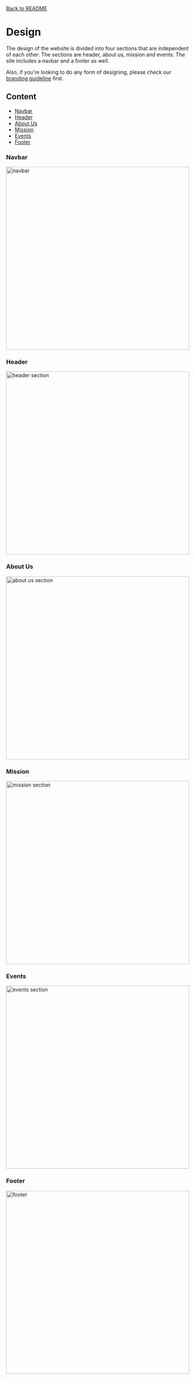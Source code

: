 [Back to README](../README.md)

# **Design**
The design of the website is divided into four sections that are independent of each other. The sections are header, about us, mission and events. The site includes a navbar and a footer as well.

Also, if you're looking to do any form of designing, please check our [branding guideline](./STYLE-GUIDE) first.


## **Content**
*   [Navbar](#navbar)
*   [Header](#header)
*   [About Us](#about-us)
*   [Mission](#mission)
*   [Events](#events)
*   [Footer](#footer)

### **Navbar**
<img
  alt="navbar"
  width="500px"
  src="https://user-images.githubusercontent.com/36907562/55855213-bd51a580-5b1b-11e9-8d7f-c64063d82837.png">

### **Header**
<img 
  alt="header section"
  width="500px"
  src="https://user-images.githubusercontent.com/36907562/55855337-16b9d480-5b1c-11e9-8c16-a5b0dd84fa7b.png">

### **About Us**
<img 
  alt="about us section"
  width="500px"
  src="https://user-images.githubusercontent.com/36907562/55855481-84fe9700-5b1c-11e9-888f-6f57cb427a71.png">

### **Mission**
<img 
  alt="mission section"
  width="500px"
  src="https://user-images.githubusercontent.com/36907562/55855547-abbccd80-5b1c-11e9-9bc1-1c0e2ce1a8f9.png">

### **Events**
<img 
  alt="events section"
  width="500px"
  src="https://user-images.githubusercontent.com/36907562/55855603-d3ac3100-5b1c-11e9-889a-cbbad05f38b8.png">

### **Footer**
<img 
  alt="footer"
  width="500px"
  src="https://user-images.githubusercontent.com/36907562/55855638-f0e0ff80-5b1c-11e9-8b89-01c5089e8ec2.png">